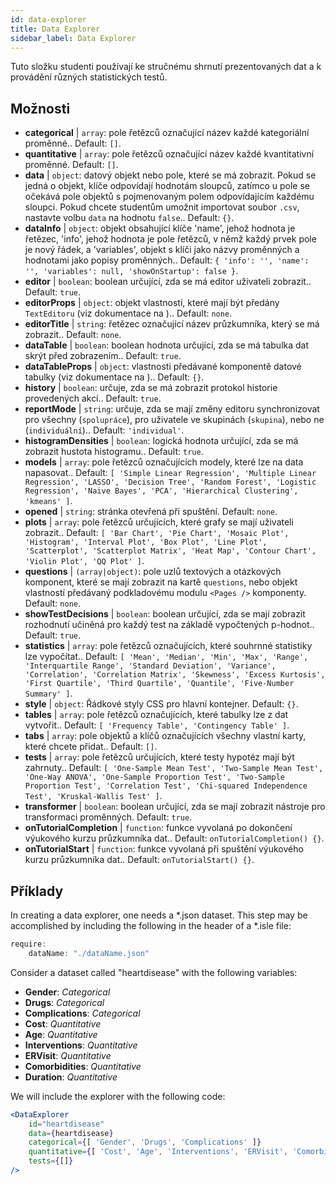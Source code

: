 ```yaml
---
id: data-explorer 
title: Data Explorer
sidebar_label: Data Explorer
---
```


Tuto složku studenti používají ke stručnému shrnutí prezentovaných dat a k provádění různých statistických testů.

## Možnosti

* __categorical__ | `array`: pole řetězců označující název každé kategoriální proměnné.. Default: `[]`.
* __quantitative__ | `array`: pole řetězců označující název každé kvantitativní proměnné. Default: `[]`.
* __data__ | `object`: datový objekt nebo pole, které se má zobrazit. Pokud se jedná o objekt, klíče odpovídají hodnotám sloupců, zatímco u pole se očekává pole objektů s pojmenovaným polem odpovídajícím každému sloupci. Pokud chcete studentům umožnit importovat soubor `.csv`, nastavte volbu `data` na hodnotu `false`.. Default: `{}`.
* __dataInfo__ | `object`: objekt obsahující klíče \'name\', jehož hodnota je řetězec, \'info\', jehož hodnota je pole řetězců, v němž každý prvek pole je nový řádek, a \'variables\', objekt s klíči jako názvy proměnných a hodnotami jako popisy proměnných.. Default: `{
  'info': '',
  'name': '',
  'variables': null,
  'showOnStartup': false
}`.
* __editor__ | `boolean`: boolean určující, zda se má editor uživateli zobrazit.. Default: `true`.
* __editorProps__ | `object`: objekt vlastností, které mají být předány `TextEditoru` (viz dokumentace na <TextEditor />).. Default: `none`.
* __editorTitle__ | `string`: řetězec označující název průzkumníka, který se má zobrazit.. Default: `none`.
* __dataTable__ | `boolean`: boolean hodnota určující, zda se má tabulka dat skrýt před zobrazením.. Default: `true`.
* __dataTableProps__ | `object`: vlastnosti předávané komponentě datové tabulky (viz dokumentace na <DataTable />).. Default: `{}`.
* __history__ | `boolean`: určuje, zda se má zobrazit protokol historie provedených akcí.. Default: `true`.
* __reportMode__ | `string`: určuje, zda se mají změny editoru synchronizovat pro všechny (`spolupráce`), pro uživatele ve skupinách (`skupina`), nebo ne (`individuální`).. Default: `'individual'`.
* __histogramDensities__ | `boolean`: logická hodnota určující, zda se má zobrazit hustota histogramu.. Default: `true`.
* __models__ | `array`: pole řetězců označujících modely, které lze na data napasovat.. Default: `[
  'Simple Linear Regression',
  'Multiple Linear Regression',
  'LASSO',
  'Decision Tree',
  'Random Forest',
  'Logistic Regression',
  'Naive Bayes',
  'PCA',
  'Hierarchical Clustering',
  'kmeans'
]`.
* __opened__ | `string`: stránka otevřená při spuštění. Default: `none`.
* __plots__ | `array`: pole řetězců určujících, které grafy se mají uživateli zobrazit.. Default: `[
  'Bar Chart',
  'Pie Chart',
  'Mosaic Plot',
  'Histogram',
  'Interval Plot',
  'Box Plot',
  'Line Plot',
  'Scatterplot',
  'Scatterplot Matrix',
  'Heat Map',
  'Contour Chart',
  'Violin Plot',
  'QQ Plot'
]`.
* __questions__ | `(array|object)`: pole uzlů textových a otázkových komponent, které se mají zobrazit na kartě `questions`, nebo objekt vlastností předávaný podkladovému modulu `<Pages />` komponenty. Default: `none`.
* __showTestDecisions__ | `boolean`: boolean určující, zda se mají zobrazit rozhodnutí učiněná pro každý test na základě vypočtených p-hodnot.. Default: `true`.
* __statistics__ | `array`: pole řetězců označujících, které souhrnné statistiky lze vypočítat.. Default: `[
  'Mean',
  'Median',
  'Min',
  'Max',
  'Range',
  'Interquartile Range',
  'Standard Deviation',
  'Variance',
  'Correlation',
  'Correlation Matrix',
  'Skewness',
  'Excess Kurtosis',
  'First Quartile',
  'Third Quartile',
  'Quantile',
  'Five-Number Summary'
]`.
* __style__ | `object`: Řádkové styly CSS pro hlavní kontejner. Default: `{}`.
* __tables__ | `array`: pole řetězců označujících, které tabulky lze z dat vytvořit.. Default: `[
  'Frequency Table',
  'Contingency Table'
]`.
* __tabs__ | `array`: pole objektů a klíčů označujících všechny vlastní karty, které chcete přidat.. Default: `[]`.
* __tests__ | `array`: pole řetězců určujících, které testy hypotéz mají být zahrnuty.. Default: `[
  'One-Sample Mean Test',
  'Two-Sample Mean Test',
  'One-Way ANOVA',
  'One-Sample Proportion Test',
  'Two-Sample Proportion Test',
  'Correlation Test',
  'Chi-squared Independence Test',
  'Kruskal-Wallis Test'
]`.
* __transformer__ | `boolean`: boolean určující, zda se mají zobrazit nástroje pro transformaci proměnných. Default: `true`.
* __onTutorialCompletion__ | `function`: funkce vyvolaná po dokončení výukového kurzu průzkumníka dat.. Default: `onTutorialCompletion() {}`.
* __onTutorialStart__ | `function`: funkce vyvolaná při spuštění výukového kurzu průzkumníka dat.. Default: `onTutorialStart() {}`.


## Příklady

In creating a data explorer, one needs a *.json dataset. This step may be accomplished by including the following in the header of a *.isle file:

```js
require:
    dataName: "./dataName.json"
```

Consider a dataset called "heartdisease" with the following variables:
* __Gender__: _Categorical_
* __Drugs__: _Categorical_
* __Complications__: _Categorical_
* __Cost__: _Quantitative_
* __Age__: _Quantitative_
* __Interventions__: _Quantitative_
* __ERVisit__: _Quantitative_
* __Comorbidities__: _Quantitative_
* __Duration__: _Quantitative_

We will include the explorer with the following code:

```jsx live
<DataExplorer 
    id="heartdisease"
    data={heartdisease} 
    categorical={[ 'Gender', 'Drugs', 'Complications' ]}
    quantitative={[ 'Cost', 'Age', 'Interventions', 'ERVisit', 'Comorbidities', 'Duration' ]}
    tests={[]}
/>
```



